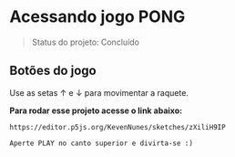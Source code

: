 <h1> Acessando jogo PONG </h1>

> Status do projeto: Concluído

<h2>Botões do jogo</h2>
Use as setas  ↑ e ↓ para movimentar a raquete.
<p></p>

<b>Para rodar esse projeto acesse o link abaixo:</b>
```
https://editor.p5js.org/KevenNunes/sketches/zXiliH9IP
```
```
Aperte PLAY no canto superior e divirta-se :)
```
